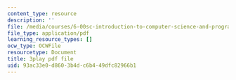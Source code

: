 ```yaml
---
content_type: resource
description: ''
file: /media/courses/6-00sc-introduction-to-computer-science-and-programming-spring-2011/93ac33e0d8603b4dc6b449dfc82966b1_Mx0uXIBD-yA.pdf
file_type: application/pdf
learning_resource_types: []
ocw_type: OCWFile
resourcetype: Document
title: 3play pdf file
uid: 93ac33e0-d860-3b4d-c6b4-49dfc82966b1
---
```


